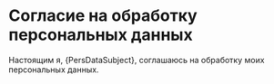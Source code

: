# Согласие на обработку персональных данных 
Настоящим я, {PersDataSubject}, соглашаюсь на обработку моих персональных данных.
